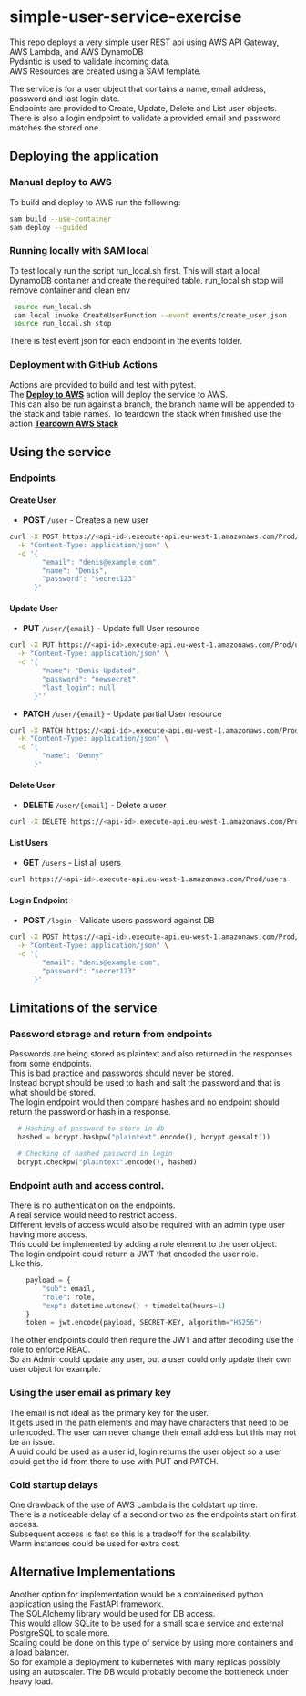 # simple-user-service-exercise

This repo deploys a very simple user REST api using AWS API Gateway, AWS Lambda, and AWS DynamoDB  
Pydantic is used to validate incoming data.  
AWS Resources are created using a SAM template.  

The service is for a user object that contains a name, email address, password and last login date.  
Endpoints are provided to Create, Update, Delete and List user objects.  
There is also a login endpoint to validate a provided email and password matches the stored one.  


## Deploying the  application
### Manual deploy to AWS
To build and deploy to AWS run the following:

```bash
sam build --use-container
sam deploy --guided
```

### Running locally with SAM local
To test locally run the script run_local.sh first.
This will start a local DynamoDB container and create the required table.
run_local.sh stop will remove container and clean env

```bash
 source run_local.sh
 sam local invoke CreateUserFunction --event events/create_user.json
 source run_local.sh stop
```

There is test event json for each endpoint in the events folder.

###  Deployment with GitHub Actions
Actions are provided to build and test with pytest.  
The [**Deploy to AWS**](https://github.com/denislooby/simple-user-service-exercise/actions/workflows/deploy.yaml) action will deploy the service to AWS.  
This can also be run against a branch, the branch name will be appended to the stack and table names.
To teardown the stack when finished use the action [**Teardown AWS Stack**](https://github.com/denislooby/simple-user-service-exercise/actions/workflows/teardown.yaml)

## Using the service

### Endpoints
#### Create User
* **POST** `/user` - Creates a new user
```bash
curl -X POST https://<api-id>.execute-api.eu-west-1.amazonaws.com/Prod/user \
  -H "Content-Type: application/json" \
  -d '{
        "email": "denis@example.com",
        "name": "Denis",
        "password": "secret123"
      }'
```

#### Update User
* **PUT** `/user/{email}` - Update full User resource
```bash
curl -X PUT https://<api-id>.execute-api.eu-west-1.amazonaws.com/Prod/user/denis@example.com \
  -H "Content-Type: application/json" \
  -d '{
        "name": "Denis Updated",
        "password": "newsecret",
        "last_login": null
      }''
```
* **PATCH** `/user/{email}` - Update partial User resource
```bash
curl -X PATCH https://<api-id>.execute-api.eu-west-1.amazonaws.com/Prod/user/denis@example.com \
  -H "Content-Type: application/json" \
  -d '{
        "name": "Denny"
      }'
```

#### Delete User
* **DELETE** `/user/{email}` - Delete a user
```bash
curl -X DELETE https://<api-id>.execute-api.eu-west-1.amazonaws.com/Prod/user/denis@example.com
```

#### List Users
* **GET** `/users` - List all users
```bash
curl https://<api-id>.execute-api.eu-west-1.amazonaws.com/Prod/users
```

#### Login Endpoint
* **POST** `/login` - Validate users password against DB
```bash
curl -X POST https://<api-id>.execute-api.eu-west-1.amazonaws.com/Prod/login \
  -H "Content-Type: application/json" \
  -d '{
        "email": "denis@example.com",
        "password": "secret123"
      }'
```

## Limitations of the service
### Password storage and return from endpoints
Passwords are being stored as plaintext and also returned in the responses from some endpoints.  
This is bad practice and passwords should never be stored.   
Instead bcrypt should be used to hash and salt the password and that is what should be stored.  
The login endpoint would then compare hashes and no endpoint should return the password or hash in a response.  
```python
  # Hashing of password to store in db
  hashed = bcrypt.hashpw("plaintext".encode(), bcrypt.gensalt())

  # Checking of hashed password in login
  bcrypt.checkpw("plaintext".encode(), hashed)
```
### Endpoint auth and access control.
There is no authentication on the endpoints.  
A real service would need to restrict access.  
Different levels of access would also be required with an admin type user having more access.  
This could be implemented by adding a role element to the user object.  
The login endpoint could return a JWT that encoded the user role.  
Like this.  
```python
    payload = {
        "sub": email,
        "role": role,
        "exp": datetime.utcnow() + timedelta(hours=1)
    }
    token = jwt.encode(payload, SECRET-KEY, algorithm="HS256")
```
The other endpoints could then require the JWT and after decoding use the role to enforce RBAC.  
So an Admin could update any user, but a user could only update their own user object for example.  

### Using the user email as primary key
The email is not ideal as the primary key for the user.  
It gets used in the path elements and may have characters that need to be urlencoded.
The user can never change their email address but this may not be an issue.  
A uuid could be used as a user id, login returns the user object so a user could get the id from there to use with PUT and PATCH.  

### Cold startup delays 
One drawback of the use of AWS Lambda is the coldstart up time.  
There is a noticeable delay of a second or two as the endpoints start on first access.  
Subsequent access is fast so this is a tradeoff for the scalability.  
Warm instances could be used for extra cost.  

## Alternative Implementations 
Another option for implementation would be a containerised python application using the FastAPI framework.  
The SQLAlchemy library would be used for DB access.  
This would allow SQLite to be used for a small scale service and external PostgreSQL to scale more.  
Scaling could be done on this type of service by using more containers and a load balancer.  
So for example a deployment to kubernetes with many replicas possibly using an autoscaler.
The DB would probably become the bottleneck under heavy load.
